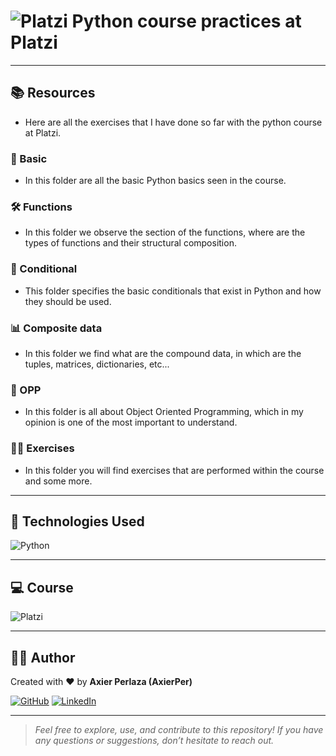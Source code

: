 # ![Platzi](https://static.platzi.com/media/platzi-isotipo@2x.png) Python course practices at Platzi

---

## 📚 Resources
- Here are all the exercises that I have done so far with the python course at Platzi.
### 🔎 Basic
- In this folder are all the basic Python basics seen in the course.
### 🛠️ Functions
- In this folder we observe the section of the functions, where are the types of functions and their structural composition.
### 🔀 Conditional
- This folder specifies the basic conditionals that exist in Python and how they should be used.
### 📊 Composite data
- In this folder we find what are the compound data, in which are the tuples, matrices, dictionaries, etc...
### 🧱 OPP
- In this folder is all about Object Oriented Programming, which in my opinion is one of the most important to understand.
### 🏋️‍♂️ Exercises
- In this folder you will find exercises that are performed within the course and some more.

---

## 🔧 Technologies Used

![Python](https://img.shields.io/badge/Python-3776AB?style=for-the-badge&logo=python&logoColor=white)

---

## 💻 Course

![Platzi](https://img.shields.io/badge/Platzi-98CA3F?style=for-the-badge&logo=platzi&logoColor=white)

---

## 👨‍💻 Author

Created with ❤️  by **Axier Perlaza (AxierPer)**

[![GitHub](https://img.shields.io/badge/GitHub-AxierPer-181717?style=flat&logo=github&logoColor=white)](https://github.com/AxierPer)
[![LinkedIn](https://img.shields.io/badge/LinkedIn-Axier%20Perlaza-blue?style=flat&logo=linkedin)](https://www.linkedin.com/in/axier-perlaza-044866274/)

---

> _Feel free to explore, use, and contribute to this repository! If you have any questions or suggestions, don’t hesitate to reach out._
